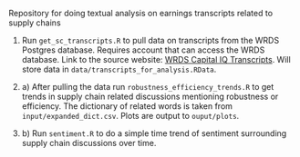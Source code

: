 Repository for doing textual analysis on earnings transcripts related to supply chains

1. Run `get_sc_transcripts.R` to pull data on transcripts from the WRDS Postgres database. Requires account that can access the WRDS database. Link to the source website: [WRDS Capital IQ Transcripts](https://wrds-www.wharton.upenn.edu/pages/grid-items/capital-iq-transcripts/). Will store data in `data/transcripts_for_analysis.RData`.

2. a) After pulling the data run `robustness_efficiency_trends.R` to get trends in supply chain related discussions mentioning robustness or efficiency. The dictionary of related words is taken from `input/expanded_dict.csv`. Plots are output to `ouput/plots`.

2. b) Run `sentiment.R` to do a simple time trend of sentiment surrounding supply chain discussions over time. 